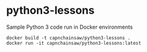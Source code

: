 # python3-lessons
Sample Python 3 code run in Docker environments
```
docker build -t capnchainsaw/python3-lessons .
docker run -it capnchainsaw/python3-lessons:latest
```
